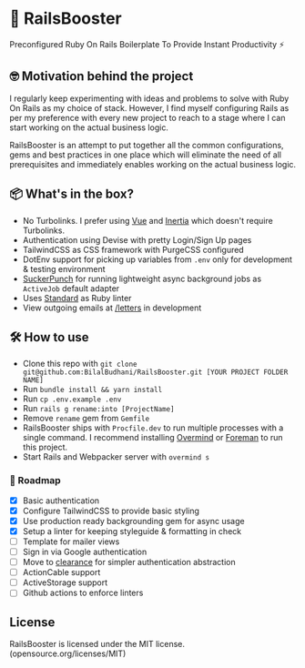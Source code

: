 # 🚀 RailsBooster

Preconfigured Ruby On Rails Boilerplate To Provide Instant Productivity ⚡️

## 🤓 Motivation behind the project

I regularly keep experimenting with ideas and problems to solve with Ruby On Rails as my choice of stack. However, I find myself configuring Rails as per my preference with every new project to reach to a stage where I can start working on the actual business logic.

RailsBooster is an attempt to put together all the common configurations, gems and best practices in one place which will eliminate the need of all prerequisites and immediately enables working on the actual business logic.

## 📦 What's in the box?

- No Turbolinks. I prefer using [Vue](https://vuejs.com) and [Inertia](https://inertiajs.com) which doesn't require Turbolinks.
- Authentication using Devise with pretty Login/Sign Up pages
- TailwindCSS as CSS framework with PurgeCSS configured
- DotEnv support for picking up variables from `.env` only for development & testing environment
- [SuckerPunch](https://github.com/brandonhilkert/sucker_punch) for running lightweight async background jobs as `ActiveJob` default adapter
- Uses [Standard](https://github.com/testdouble/standard) as Ruby linter
- View outgoing emails at [/letters](http://localhost:3000/letters) in development

## 🛠 How to use

- Clone this repo with `git clone git@github.com:BilalBudhani/RailsBooster.git [YOUR PROJECT FOLDER NAME]`
- Run `bundle install && yarn install`
- Run `cp .env.example .env`
- Run `rails g rename:into [ProjectName]`
- Remove `rename` gem from `Gemfile`
- RailsBooster ships with `Procfile.dev` to run multiple processes with a single command. I recommend installing [Overmind](https://github.com/DarthSim/overmind) or [Foreman](https://github.com/ddollar/foreman) to run this project.
- Start Rails and Webpacker server with `overmind s`

### 👀 Roadmap
- [x] Basic authentication
- [x] Configure TailwindCSS to provide basic styling
- [x] Use production ready backgrounding gem for async usage
- [x] Setup a linter for keeping styleguide & formatting in check
- [ ] Template for mailer views
- [ ] Sign in via Google authentication
- [ ] Move to [clearance](https://github.com/thoughtbot/clearance) for simpler authentication abstraction
- [ ] ActionCable support
- [ ] ActiveStorage support
- [ ] Github actions to enforce linters

## License

RailsBooster is licensed under the MIT license. (opensource.org/licenses/MIT)

